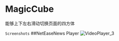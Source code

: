 # MagicCube
能够上下左右滑动切换页面的四方体



`Screenshots` 
##NetEaseNews Player
![VideoPlayer_3](https://github.com/weinixuehao/MagicCube/tree/master/demo/img/ezgif.com-gif-maker.gif)
